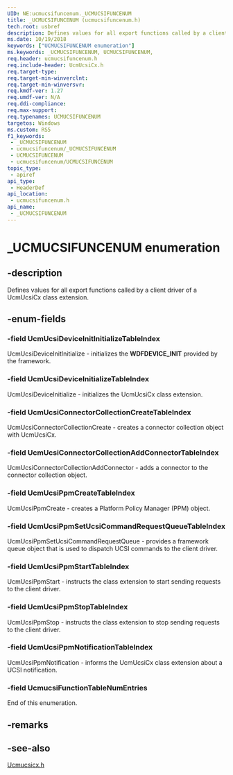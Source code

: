 ```yaml
---
UID: NE:ucmucsifuncenum._UCMUCSIFUNCENUM
title: _UCMUCSIFUNCENUM (ucmucsifuncenum.h)
tech.root: usbref
description: Defines values for all export functions called by a client driver of a UcmUcsiCx class extension.
ms.date: 10/19/2018
keywords: ["UCMUCSIFUNCENUM enumeration"]
ms.keywords: _UCMUCSIFUNCENUM, UCMUCSIFUNCENUM,
req.header: ucmucsifuncenum.h
req.include-header: UcmUcsiCx.h
req.target-type: 
req.target-min-winverclnt: 
req.target-min-winversvr: 
req.kmdf-ver: 1.27
req.umdf-ver: N/A
req.ddi-compliance: 
req.max-support: 
req.typenames: UCMUCSIFUNCENUM
targetos: Windows
ms.custom: RS5
f1_keywords:
 - _UCMUCSIFUNCENUM
 - ucmucsifuncenum/_UCMUCSIFUNCENUM
 - UCMUCSIFUNCENUM
 - ucmucsifuncenum/UCMUCSIFUNCENUM
topic_type:
 - apiref
api_type:
 - HeaderDef
api_location:
 - ucmucsifuncenum.h
api_name:
 - _UCMUCSIFUNCENUM
---
```


# _UCMUCSIFUNCENUM enumeration


## -description

Defines values for all export functions called by a client driver of a UcmUcsiCx class extension.

## -enum-fields

### -field UcmUcsiDeviceInitInitializeTableIndex 

UcmUcsiDeviceInitInitialize - initializes the **WDFDEVICE_INIT** provided by the framework.

### -field UcmUcsiDeviceInitializeTableIndex

UcmUcsiDeviceInitialize - initializes the UcmUcsiCx class extension.

### -field UcmUcsiConnectorCollectionCreateTableIndex 

UcmUcsiConnectorCollectionCreate - creates a connector collection object with UcmUcsiCx.

### -field UcmUcsiConnectorCollectionAddConnectorTableIndex 

UcmUcsiConnectorCollectionAddConnector - adds a connector to the connector collection object.

### -field UcmUcsiPpmCreateTableIndex 

UcmUcsiPpmCreate - creates a Platform Policy Manager (PPM) object.

### -field UcmUcsiPpmSetUcsiCommandRequestQueueTableIndex 

UcmUcsiPpmSetUcsiCommandRequestQueue - provides a framework queue object that is used to dispatch UCSI commands to the client driver.

### -field UcmUcsiPpmStartTableIndex 

UcmUcsiPpmStart - instructs the class extension to start sending requests to the client driver.

### -field UcmUcsiPpmStopTableIndex 

UcmUcsiPpmStop - instructs the class extension to stop sending requests to the client driver.

### -field UcmUcsiPpmNotificationTableIndex 

UcmUcsiPpmNotification - informs the UcmUcsiCx class extension about a UCSI notification.

### -field UcmucsiFunctionTableNumEntries 

End of this enumeration.

## -remarks

## -see-also

[Ucmucsicx.h](../ucmucsicx/index.md)

